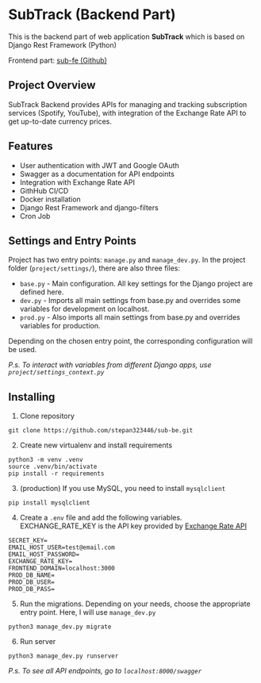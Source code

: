 # SubTrack (Backend Part)

This is the backend part of web application **SubTrack** which is based on Django Rest Framework (Python)

Frontend part: [sub-fe (Github)](https://github.com/stepan323446/sub-fe)

## Project Overview

SubTrack Backend provides APIs for managing and tracking subscription services (Spotify, YouTube), with integration of the Exchange Rate API to get up-to-date currency prices.

## Features

* User authentication with JWT and Google OAuth
* Swagger as a documentation for API endpoints
* Integration with Exchange Rate API
* GithHub CI/CD
* Docker installation
* Django Rest Framework and django-filters
* Cron Job

## Settings and Entry Points

Project has two entry points: `manage.py` and `manage_dev.py`. In the project folder (`project/settings/`), there are also three files:

* `base.py` - Main configuration. All key settings for the Django project are defined here.
* `dev.py` - Imports all main settings from base.py and overrides some variables for development on localhost.
* `prod.py` - Also imports all main settings from base.py and overrides variables for production.

Depending on the chosen entry point, the corresponding configuration will be used.

*P.s. To interact with variables from different Django apps, use `project/settings_context.py`*

## Installing

1. Clone repository
```shell
git clone https://github.com/stepan323446/sub-be.git
```
2. Create new virtualenv and install requirements
```shell
python3 -m venv .venv
source .venv/bin/activate
pip install -r requirements
```
3. (production) If you use MySQL, you need to install `mysqlclient`
```shell
pip install mysqlclient
```
4. Create a `.env` file and add the following variables. EXCHANGE_RATE_KEY is the API key provided by [Exchange Rate API](https://www.exchangerate-api.com/)
```
SECRET_KEY=
EMAIL_HOST_USER=test@email.com
EMAIL_HOST_PASSWORD=
EXCHANGE_RATE_KEY=
FRONTEND_DOMAIN=localhost:3000
PROD_DB_NAME=
PROD_DB_USER=
PROD_DB_PASS=
```
5. Run the migrations. Depending on your needs, choose the appropriate entry point. Here, I will use `manage_dev.py`
```shell
python3 manage_dev.py migrate
```
6. Run server
```shell
python3 manage_dev.py runserver
```

*P.s. To see all API endpoints, go to `localhost:8000/swagger`*